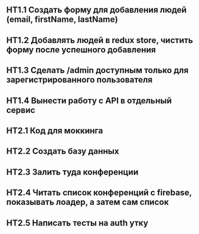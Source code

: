 ## HT1.1 Создать форму для добавления людей (email, firstName, lastName)
## HT1.2 Добавлять людей в redux store, чистить форму после успешного добавления
## HT1.3 Сделать /admin доступным только для зарегистрированного пользователя
## HT1.4 Вынести работу с API в отдельный сервис

## HT2.1 Код для моккинга
## HT2.2 Создать базу данных
## HT2.3 Залить туда конференции
## HT2.4 Читать список конференций с firebase, показывать лоадер, а затем сам список
## HT2.5 Написать тесты на auth утку